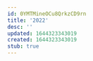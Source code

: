 ```yaml
---
id: 0YMTMineOCu8QrkzCD9rn
title: '2022'
desc: ''
updated: 1644323343019
created: 1644323343019
stub: true
---
```



